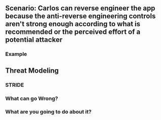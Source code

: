 ## Scenario: Carlos can reverse engineer the app because the anti-reverse engineering controls aren't strong enough according to what is recommended or the perceived effort of a potential attacker

### Example

## Threat Modeling

### STRIDE

### What can go Wrong?

### What are you going to do about it?